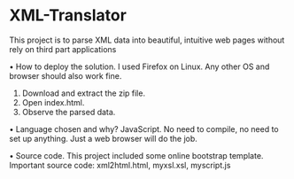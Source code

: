 # XML-Translator
This project is to parse XML data into beautiful, intuitive web pages without rely on third part applications

• How to deploy the solution.
I used Firefox on Linux. 
Any other OS and browser should also work fine.
1. Download and extract the zip file. 
2. Open index.html.
3. Observe the parsed data.

• Language chosen and why?
JavaScript.
No need to compile, no need to set up anything. Just a web browser will do the job.

• Source code.
This project included some online bootstrap template.
Important source code: 
xml2html.html, myxsl.xsl, myscript.js
